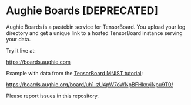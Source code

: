 # Aughie Boards [DEPRECATED]


Aughie Boards is a pastebin service for TensorBoard. 
You upload your log directory and get a unique link to a hosted TensorBoard instance serving your data.

Try it live at: 

https://boards.aughie.com

Example with data from the [TensorBoard MNIST tutorial](https://www.tensorflow.org/guide/summaries_and_tensorboard):

https://boards.aughie.org/board/uh1-zU4pW7oWNpBFHkxyiNpu9T0/

Please report issues in this repository.
